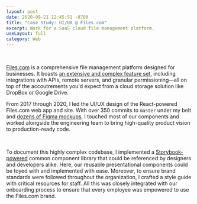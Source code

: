 ```yaml
---
layout: post
date: 2020-08-21 12:45:51 -0700
title: "Case Study: UI/UX @ Files.com"
excerpt: Work for a SaaS cloud file management platform.
useLayout: full
category: Web
---
```


<div class="browser-frame">
  <div class="slideshow">
    <img class="img-fluid lazyload-image preloader" src="data:image/gif;base64,R0lGODlhAQABAIAAAAAAAP///yH5BAEAAAAALAAAAAABAAEAAAIBRAA7" data-src="/assets/files-com/app-files01.png" />
    <img class="img-fluid lazyload-image preloader" src="data:image/gif;base64,R0lGODlhAQABAIAAAAAAAP///yH5BAEAAAAALAAAAAABAAEAAAIBRAA7" data-src="/assets/files-com/app-integrations.png" />
    <img class="img-fluid lazyload-image preloader" src="data:image/gif;base64,R0lGODlhAQABAIAAAAAAAP///yH5BAEAAAAALAAAAAABAAEAAAIBRAA7" data-src="/assets/files-com/app-profile.png" />
    <img class="img-fluid lazyload-image preloader" src="data:image/gif;base64,R0lGODlhAQABAIAAAAAAAP///yH5BAEAAAAALAAAAAABAAEAAAIBRAA7" data-src="/assets/files-com/app-settings.png" />
    <img class="img-fluid lazyload-image preloader" src="data:image/gif;base64,R0lGODlhAQABAIAAAAAAAP///yH5BAEAAAAALAAAAAABAAEAAAIBRAA7" data-src="/assets/files-com/app-files02.png" />
    <img class="img-fluid lazyload-image preloader" src="data:image/gif;base64,R0lGODlhAQABAIAAAAAAAP///yH5BAEAAAAALAAAAAABAAEAAAIBRAA7" data-src="/assets/files-com/app-shared02.png" />
    <img class="img-fluid lazyload-image preloader" src="data:image/gif;base64,R0lGODlhAQABAIAAAAAAAP///yH5BAEAAAAALAAAAAABAAEAAAIBRAA7" data-src="/assets/files-com/app-welcome.png" />
    <img class="img-fluid lazyload-image preloader" src="data:image/gif;base64,R0lGODlhAQABAIAAAAAAAP///yH5BAEAAAAALAAAAAABAAEAAAIBRAA7" data-src="/assets/files-com/app-settings-usage.png" />
    <img class="img-fluid lazyload-image preloader" src="data:image/gif;base64,R0lGODlhAQABAIAAAAAAAP///yH5BAEAAAAALAAAAAABAAEAAAIBRAA7" data-src="/assets/files-com/app-files03.png" />
  </div>
</div>

<div class="mx-xs-1 mx-sm-3 mx-lg-4 mt-2 mb-3 text-left" markdown="1">

[Files.com](https://www.files.com/) is a comprehensive file management platform designed for businesses. It boasts [an extensive and complex feature set](https://www.files.com/features/overview/), including integrations with APIs, remote servers, and granular permissioning—all on top of the accoutrements you'd expect from a cloud storage solution like DropBox or Google Drive.

From 2017 through 2020, I led the UI/UX design of the React-powered Files.com web app and site. With over 350 commits to `master` under my belt and [dozens of Figma mockups](#linkToMockups), I touched most of our components and worked alongside the engineering team to bring high-quality product vision to production-ready code.

</div>

<div class="browser-frame">
  <div class="slideshow">
    <img class="img-fluid lazyload-image preloader" src="data:image/gif;base64,R0lGODlhAQABAIAAAAAAAP///yH5BAEAAAAALAAAAAABAAEAAAIBRAA7" data-src="/assets/files-com/storybook1.png" />
    <img class="img-fluid lazyload-image preloader" src="data:image/gif;base64,R0lGODlhAQABAIAAAAAAAP///yH5BAEAAAAALAAAAAABAAEAAAIBRAA7" data-src="/assets/files-com/storybook2.png" />
    <img class="img-fluid lazyload-image preloader" src="data:image/gif;base64,R0lGODlhAQABAIAAAAAAAP///yH5BAEAAAAALAAAAAABAAEAAAIBRAA7" data-src="/assets/files-com/storybook3.png" />
    <img class="img-fluid lazyload-image preloader" src="data:image/gif;base64,R0lGODlhAQABAIAAAAAAAP///yH5BAEAAAAALAAAAAABAAEAAAIBRAA7" data-src="/assets/files-com/styleguide1.png" />
    <img class="img-fluid lazyload-image preloader" src="data:image/gif;base64,R0lGODlhAQABAIAAAAAAAP///yH5BAEAAAAALAAAAAABAAEAAAIBRAA7" data-src="/assets/files-com/styleguide2.png" />
    <img class="img-fluid lazyload-image preloader" src="data:image/gif;base64,R0lGODlhAQABAIAAAAAAAP///yH5BAEAAAAALAAAAAABAAEAAAIBRAA7" data-src="/assets/files-com/styleguide3.png" />
    <img class="img-fluid lazyload-image preloader" src="data:image/gif;base64,R0lGODlhAQABAIAAAAAAAP///yH5BAEAAAAALAAAAAABAAEAAAIBRAA7" data-src="/assets/files-com/styleguide4.png" />
  </div>
</div>

<div class="mx-xs-1 mx-sm-3 mx-lg-4 mt-2 text-left" markdown="1">

To document this highly complex codebase, I implemented a [Storybook-powered](https://storybook.js.org/) common component library that could be referenced by designers and developers alike. Here, our reusable presentational components could be toyed with and implemented with ease. Moreover, to ensure brand standards were followed throughout the organization, I crafted a style guide with critical resources for staff. All this was closely integrated with our onboarding process to ensure that every employee was empowered to use the Files.com brand.

</div>

